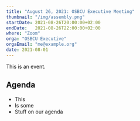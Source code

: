 ```yaml
---
title: "August 26, 2021: OSBCU Executive Meeting"
thumbnail: "/img/assembly.png"
startDate: 2021-08-26T20:00:00+02:00
endDate:   2021-08-26T22:00:00+02:00
where: "Zoom"
orga: "OSBCU Executive"
orgaEmail: "me@example.org"
date: 2021-08-01
---
```


This is an event.

## Agenda

- This
- Is some 
- Stuff on our agenda
